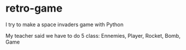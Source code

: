 # retro-game
I try to make a space invaders game with Python

My teacher said we have to do 5 class: Ennemies, Player, Rocket, Bomb, Game
